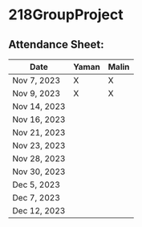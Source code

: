 # 218GroupProject

## Attendance Sheet:

| Date         |  Yaman  |  Malin  |
|--------------|---------|---------|
| Nov 7, 2023  |  X      |  X      |
| Nov 9, 2023  |  X      |  X      |
| Nov 14, 2023 |        |        |
| Nov 16, 2023 |        |        |
| Nov 21, 2023 |        |        |
| Nov 23, 2023 |        |        |
| Nov 28, 2023 |        |        |
| Nov 30, 2023 |        |        |
| Dec 5, 2023  |        |        |
| Dec 7, 2023  |        |        |
| Dec 12, 2023 |        |        |
